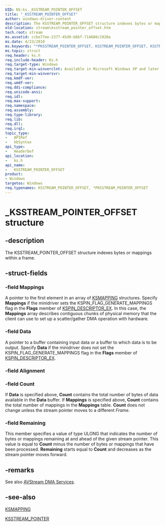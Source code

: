 ```yaml
---
UID: NS:ks._KSSTREAM_POINTER_OFFSET
title: "_KSSTREAM_POINTER_OFFSET"
author: windows-driver-content
description: The KSSTREAM_POINTER_OFFSET structure indexes bytes or mappings within a frame.
old-location: stream\ksstream_pointer_offset.htm
tech.root: stream
ms.assetid: ccbe77ee-2377-45d9-b8bf-714680c1920a
ms.date: 4/23/2018
ms.keywords: "*PKSSTREAM_POINTER_OFFSET, KSSTREAM_POINTER_OFFSET, KSSTREAM_POINTER_OFFSET structure [Streaming Media Devices], PKSSTREAM_POINTER_OFFSET, PKSSTREAM_POINTER_OFFSET structure pointer [Streaming Media Devices], _KSSTREAM_POINTER_OFFSET, avstruct_e210364b-520e-4d21-98ea-e22f5468e911.xml, ks/KSSTREAM_POINTER_OFFSET, ks/PKSSTREAM_POINTER_OFFSET, stream.ksstream_pointer_offset"
ms.topic: struct
req.header: ks.h
req.include-header: Ks.h
req.target-type: Windows
req.target-min-winverclnt: Available in Microsoft Windows XP and later operating systems and in Microsoft DirectX 8.0 and later versions.
req.target-min-winversvr: 
req.kmdf-ver: 
req.umdf-ver: 
req.ddi-compliance: 
req.unicode-ansi: 
req.idl: 
req.max-support: 
req.namespace: 
req.assembly: 
req.type-library: 
req.lib: 
req.dll: 
req.irql: 
topic_type:
-	APIRef
-	kbSyntax
api_type:
-	HeaderDef
api_location:
-	ks.h
api_name:
-	KSSTREAM_POINTER_OFFSET
product:
- Windows
targetos: Windows
req.typenames: KSSTREAM_POINTER_OFFSET, *PKSSTREAM_POINTER_OFFSET
---
```


# _KSSTREAM_POINTER_OFFSET structure


## -description


The KSSTREAM_POINTER_OFFSET structure indexes bytes or mappings within a frame.


## -struct-fields




### -field Mappings

A pointer to the first element in an array of <a href="https://msdn.microsoft.com/library/windows/hardware/ff563394">KSMAPPING</a> structures. Specify <b>Mappings</b> if the minidriver sets the KSPIN_FLAG_GENERATE_MAPPINGS flag in the <b>Flags</b> member of <a href="https://msdn.microsoft.com/library/windows/hardware/ff563534">KSPIN_DESCRIPTOR_EX</a>. In this case, the <b>Mappings</b> array describes contiguous chunks of physical memory that the client can use to set up a scatter/gather DMA operation with hardware. 



### -field Data

A pointer to a buffer containing input data or a buffer to which data is to be output. Specify <b>Data</b> if the minidriver does not set the KSPIN_FLAG_GENERATE_MAPPINGS flag in the <b>Flags</b> member of <a href="https://msdn.microsoft.com/library/windows/hardware/ff563534">KSPIN_DESCRIPTOR_EX</a>.


### -field Alignment

 


### -field Count

If <b>Data</b> is specified above, <b>Count</b> contains the total number of bytes of data available in the <b>Data</b> buffer. If <b>Mappings</b> is specified above, <b>Count</b> contains the total number of mappings in the <b>Mappings</b> table. <b>Count</b> does not change unless the stream pointer moves to a different <i>Frame</i>.


### -field Remaining

This member specifies a value of type ULONG that indicates the number of bytes or mappings remaining at and ahead of the given stream pointer. This value is equal to <b>Count</b> minus the number of bytes or mappings that have been processed. <b>Remaining</b> starts equal to <b>Count</b> and decreases as the stream pointer moves forward.


## -remarks



See also <a href="https://msdn.microsoft.com/ba1c525b-26b0-4778-b58b-f4169cfb972e">AVStream DMA Services</a>.




## -see-also




<a href="https://msdn.microsoft.com/library/windows/hardware/ff563394">KSMAPPING</a>



<a href="https://msdn.microsoft.com/library/windows/hardware/ff567139">KSSTREAM_POINTER</a>
 

 

